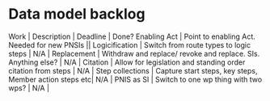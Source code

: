 # Data model backlog


Work | Description | Deadline | Done?
Enabling Act | Point to enabling Act. Needed for new PNSIs ||
Logicification | Switch from route types to logic steps | N/A |
Replacement | Withdraw and replace/ revoke and replace. SIs. Anything else? | N/A |
Citation | Allow for legislation and standing order citation from steps | N/A |
Step collections | Capture start steps, key steps, Member action steps etc| N/A |
PNIS as SI | Switch to one wp thing with two wps? | N/A |